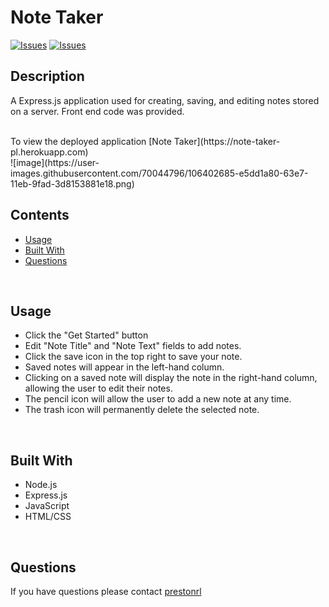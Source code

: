 # Note Taker
[![Issues](https://img.shields.io/github/issues/prestonrl/note-taker)](https://github.com/prestonrl/note-taker/issues) [![Issues](https://img.shields.io/github/contributors/prestonrl/note-taker)](https://github.com/prestonrl/note-taker/graphs/contributors) 

## Description
A Express.js application used for creating, saving, and editing notes stored on a server. Front end code was provided.

<br />
To view the deployed application [Note Taker](https://note-taker-pl.herokuapp.com)
<br />
![image](https://user-images.githubusercontent.com/70044796/106402685-e5dd1a80-63e7-11eb-9fad-3d8153881e18.png)

## Contents
* [Usage](#Usage)
* [Built With](#Built-With)
* [Questions](#Questions)

<br />

## Usage
* Click the "Get Started" button
* Edit "Note Title" and "Note Text" fields to add notes.
* Click the save icon in the top right to save your note.
* Saved notes will appear in the left-hand column.
* Clicking on a saved note will display the note in the right-hand column, allowing the user to edit their notes.
* The pencil icon will allow the user to add a new note at any time.
* The trash icon will permanently delete the selected note.

<br />

## Built With
* Node.js
* Express.js
* JavaScript
* HTML/CSS

<br />

## Questions
If you have questions please contact [prestonrl](tubasthebest@gmail.com)